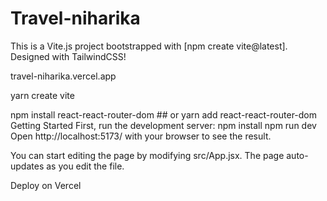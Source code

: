# Travel-niharika
This is a Vite.js project bootstrapped with [npm create vite@latest]. Designed with TailwindCSS!

travel-niharika.vercel.app

yarn create vite

npm install react-react-router-dom
          ## or
yarn add react-react-router-dom
Getting Started
First, run the development server:
npm install
npm run dev
Open http://localhost:5173/ with your browser to see the result.

You can start editing the page by modifying src/App.jsx. The page auto-updates as you edit the file.

Deploy on Vercel
